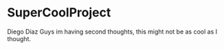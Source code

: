 # SuperCoolProject

Diego Diaz
Guys im having second thoughts, this might not be as cool as I thought.


